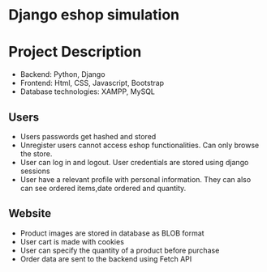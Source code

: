 # Django eshop simulation

# Project Description
- Backend: Python, Django
- Frontend: Html, CSS, Javascript, Bootstrap
- Database technologies: XAMPP, MySQL
## Users
- Users passwords get hashed and stored
- Unregister users cannot access eshop functionalities. Can only browse the store.
- User can log in and logout. User credentials are stored using django sessions
- User have a relevant profile with personal information. They can also can see ordered items,date ordered and quantity.

## Website
- Product images are stored in database as BLOB format
- User cart is made with cookies
- User can specify the quantity of a product before purchase
- Order data are sent to the backend using Fetch API
